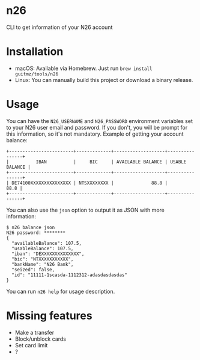 # n26
CLI to get information of your N26 account

# Installation
- macOS: Available via Homebrew. Just run `brew install guitmz/tools/n26`
- Linux: You can manually build this project or download a binary release.

# Usage
You can have the `N26_USERNAME` and `N26_PASSWORD` environment variables set to your N26 user email and password. If you don't, you will be prompt for this information, so it's not mandatory.
Example of getting your account balance:
```
+------------------------+-------------+-------------------+----------------+
|          IBAN          |     BIC     | AVAILABLE BALANCE | USABLE BALANCE |
+------------------------+-------------+-------------------+----------------+
| DE74100XXXXXXXXXXXXXXX | NTSXXXXXXXX |              88.8 |           88.8 |
+------------------------+-------------+-------------------+----------------+
```

You can also use the `json` option to output it as JSON with more information:
```
$ n26 balance json
N26 password: ********
{
  "availableBalance": 107.5,
  "usableBalance": 107.5,
  "iban": "DEXXXXXXXXXXXXXX",
  "bic": "NTXXXXXXXXXXX",
  "bankName": "N26 Bank",
  "seized": false,
  "id": "11111-1scasda-1112312-adasdasdasdas"
}
```
You can run `n26 help` for usage description.

# Missing features
- Make a transfer
- Block/unblock cards
- Set card limit
- ?
